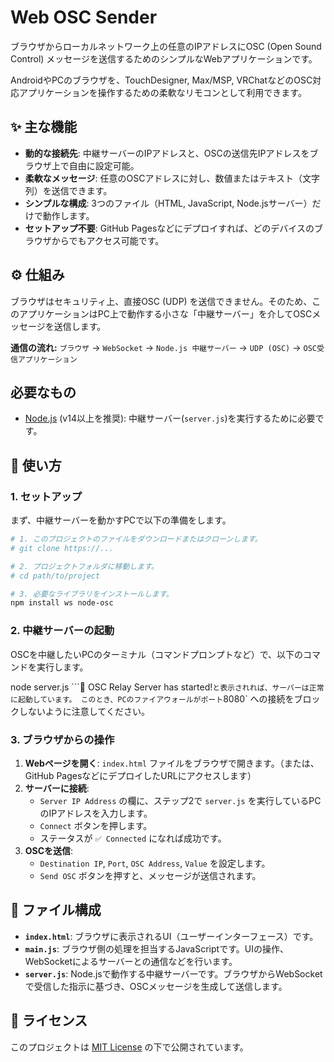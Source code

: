 # Web OSC Sender

ブラウザからローカルネットワーク上の任意のIPアドレスにOSC (Open Sound Control) メッセージを送信するためのシンプルなWebアプリケーションです。

AndroidやPCのブラウザを、TouchDesigner, Max/MSP, VRChatなどのOSC対応アプリケーションを操作するための柔軟なリモコンとして利用できます。

## ✨ 主な機能

- **動的な接続先**: 中継サーバーのIPアドレスと、OSCの送信先IPアドレスをブラウザ上で自由に設定可能。
- **柔軟なメッセージ**: 任意のOSCアドレスに対し、数値またはテキスト（文字列）を送信できます。
- **シンプルな構成**: 3つのファイル（HTML, JavaScript, Node.jsサーバー）だけで動作します。
- **セットアップ不要**: GitHub Pagesなどにデプロイすれば、どのデバイスのブラウザからでもアクセス可能です。

## ⚙️ 仕組み

ブラウザはセキュリティ上、直接OSC (UDP) を送信できません。そのため、このアプリケーションはPC上で動作する小さな「中継サーバー」を介してOSCメッセージを送信します。

**通信の流れ:**
`ブラウザ` → `WebSocket` → `Node.js 中継サーバー` → `UDP (OSC)` → `OSC受信アプリケーション`

## 必要なもの

- [Node.js](https://nodejs.org/) (v14以上を推奨): 中継サーバー(`server.js`)を実行するために必要です。

## 🚀 使い方

### 1. セットアップ

まず、中継サーバーを動かすPCで以下の準備をします。

```bash
# 1. このプロジェクトのファイルをダウンロードまたはクローンします。
# git clone https://...

# 2. プロジェクトフォルダに移動します。
# cd path/to/project

# 3. 必要なライブラリをインストールします。
npm install ws node-osc
```

### 2. 中継サーバーの起動
OSCを中継したいPCのターミナル（コマンドプロンプトなど）で、以下のコマンドを実行します。

node server.js
```🚀 OSC Relay Server has started!` と表示されれば、サーバーは正常に起動しています。
このとき、PCのファイアウォールがポート `8080` への接続をブロックしないように注意してください。


### 3. ブラウザからの操作

1.  **Webページを開く**: `index.html` ファイルをブラウザで開きます。（または、GitHub PagesなどにデプロイしたURLにアクセスします）
2.  **サーバーに接続**:
    - `Server IP Address` の欄に、ステップ2で `server.js` を実行しているPCのIPアドレスを入力します。
    - `Connect` ボタンを押します。
    - ステータスが `✅ Connected` になれば成功です。
3.  **OSCを送信**:
    - `Destination IP`, `Port`, `OSC Address`, `Value` を設定します。
    - `Send OSC` ボタンを押すと、メッセージが送信されます。

## 📂 ファイル構成

-   **`index.html`**: ブラウザに表示されるUI（ユーザーインターフェース）です。
-   **`main.js`**: ブラウザ側の処理を担当するJavaScriptです。UIの操作、WebSocketによるサーバーとの通信などを行います。
-   **`server.js`**: Node.jsで動作する中継サーバーです。ブラウザからWebSocketで受信した指示に基づき、OSCメッセージを生成して送信します。

## 📄 ライセンス

このプロジェクトは [MIT License](https://opensource.org/licenses/MIT) の下で公開されています。
